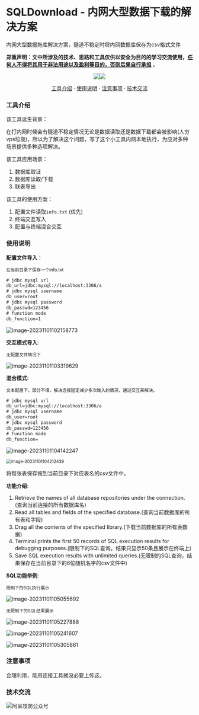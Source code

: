 # SQLDownload - 内网大型数据下载的解决方案

内网大型数据拖库解决方案，隧道不稳定时将内网数据库保存为csv格式文件

**郑重声明：文中所涉及的技术、思路和工具仅供以安全为目的的学习交流使用，<u>任何人不得将其用于非法用途以及盈利等目的，否则后果自行承担</u>** 。

<p align="center"><a href="https://opensource.org/licenses/MIT"><img src="https://img.shields.io/badge/license-MIT-_red.svg"></a><a href="https://github.com/z-bool/SQLDownload"><img  src="https://goreportcard.com/badge/github.com/projectdiscovery/httpx"></a></p>

<p align="center"><a href="#install">工具介绍</a> · <a href="#tall">使用说明</a> · <a href="#notice">注意事项</a> · <a href="#communicate">技术交流</a></p>

<div id="install"></div>

<h3>工具介绍</h3>

该工具诞生背景：

在打内网时候会有隧道不稳定情况无论是数据读取还是数据下载都会被影响(人穷vps垃圾)，所以为了解决这个问题，写了这个小工具内网本地执行，为应对多种场景提供多种选项解决。

该工具应用场景：

1. 数据库取证
2. 数据库读取/下载
3. 联表导出

该工具的使用方案：

1. 配置文件读取`info.txt` (优先)
2. 终端交互写入
3. 配置与终端混合交互

<div id= "tall"></div>

<h3>使用说明</h3>

**配置文件导入**：

<small>在当前目录下保存一个info.txt</small>

```txt
# jdbc mysql url
db_url=jdbc:mysql://localhost:3306/a
# jdbc mysql username
db_user=root
# jdbc mysql password
db_passwd=123456
# function mode
db_function=1
```

![image-20231101102158773](https://cdn.jsdelivr.net/gh/z-bool/images@master/img/image-20231101102158773.png)

**交互模式导入**:

<small>无配置文件情况下</small>

![image-20231101103319629](https://cdn.jsdelivr.net/gh/z-bool/images@master/img/image-20231101103319629.png)

**混合模式:**

<small>文本配置下，部分不填，解决连接固定减少多次输入的情况，通过交互来解决。</small>

```txt
# jdbc mysql url
db_url=jdbc:mysql://localhost:3306/a
# jdbc mysql username
db_user=root
# jdbc mysql password
db_passwd=123456
# function mode
db_function=
```

![image-20231101104142247](https://cdn.jsdelivr.net/gh/z-bool/images@master/img/image-20231101104142247.png)

<img src="https://cdn.jsdelivr.net/gh/z-bool/images@master/img/image-20231101104212439.png" alt="image-20231101104212439" style="zoom: 80%;" />

将每张表保存拖到当前目录下对应表名的csv文件中。

**功能介绍**:

1. Retrieve the names of all database repositories under the connection. (查询当前连接的所有数据库名)
2. Read all tables and fields of the specified database.(查询当前数据库的所有表和字段)
3. Drag all the contents of the specified library.(下载当前数据库的所有表数据)
4. Terminal prints the first 50 records of SQL execution results for debugging purposes.(限制下的SQL查询，结果只显示50条且展示在终端上)
5. Save SQL execution results with unlimited queries.(无限制的SQL查询，结果保存在当前目录下的6位随机名字的csv文件中)

**SQL功能举例**:

<small>限制下的SQL执行展示</small>

![image-20231101105055692](https://cdn.jsdelivr.net/gh/z-bool/images@master/img/image-20231101105055692.png)

<small>无限制下的SQL结果展示</small>

![image-20231101105227888](https://cdn.jsdelivr.net/gh/z-bool/images@master/img/image-20231101105227888.png)

![image-20231101105241607](https://cdn.jsdelivr.net/gh/z-bool/images@master/img/image-20231101105241607.png)

![image-20231101105305861](https://cdn.jsdelivr.net/gh/z-bool/images@master/img/image-20231101105305861.png)

<div id="notice"></div>

<h3>注意事项</h3>

合理利用，能用连接工具就没必要上传这。

<div id="communicate"></div>

<h3>技术交流</h3>

<img src="https://cdn.jsdelivr.net/gh/z-bool/images@master/img/qrcode_for_gh_c90beef1e2e7_258.jpg" alt="阿呆攻防公众号" style="zoom:100%;" />

